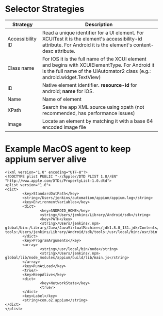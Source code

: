 # Selector Strategies

Strategy |	Description
------------ | -------------
Accessibility ID |	Read a unique identifier for a UI element. For XCUITest it is the element's accessibility-id attribute. For Android it is the element's content-desc attribute.
Class name |	For IOS it is the full name of the XCUI element and begins with XCUIElementType. For Android it is the full name of the UIAutomator2 class (e.g.: android.widget.TextView)
ID |	Native element identifier. **resource-id** for android; **name** for iOS.
Name |	Name of element
XPath |	Search the app XML source using xpath (not recommended, has performance issues)
Image |	Locate an element by matching it with a base 64 encoded image file

# Example MacOS agent to keep appium server alive
```
<?xml version="1.0" encoding="UTF-8"?>
<!DOCTYPE plist PUBLIC "-//Apple//DTD PLIST 1.0//EN" "http://www.apple.com/DTDs/PropertyList-1.0.dtd">
<plist version="1.0">
<dict>
        <key>StandardOutPath</key>
        <string>/Users/jenkins/automation/appium/appium.log</string>
        <key>EnvironmentVariables</key>
        <dict>
                <key>ANDROID_HOME</key>
                <string>/Users/jenkins/Library/Android/sdk</string>
                <key>PATH</key>
                <string>/Users/jenkins/.npm-global/bin:/Library/Java/JavaVirtualMachines/jdk1.8.0_131.jdk/Contents/Home/bin:/Users/jenkins/Library/Android/sdk/platform-tools:/Users/jenkins/Library/Android/sdk/tools:/usr/local/bin:/usr/bin:/bin:/usr/sbin:/sbin:/Applications/jenkins_slave</string>
        </dict>
        <key>ProgramArguments</key>
        <array>
                <string>/usr/local/bin/node</string>
                <string>/Users/jenkins/.npm-global/lib/node_modules/appium/build/lib/main.js</string>
        </array>
        <key>RunAtLoad</key>
        <true/>
        <key>KeepAlive</key>
        <dict>
                <key>NetworkState</key>
                <true/>
        </dict>
        <key>Label</key>
        <string>com.o2.appium</string>
</dict>
</plist>
```
